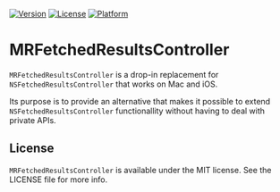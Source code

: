 [![Version](https://img.shields.io/cocoapods/v/MRFetchedResultsController.svg?style=flat)](http://cocoadocs.org/docsets/MRFetchedResultsController)
[![License](https://img.shields.io/cocoapods/l/MRFetchedResultsController.svg?style=flat)](http://cocoadocs.org/docsets/MRFetchedResultsController)
[![Platform](https://img.shields.io/cocoapods/p/MRFetchedResultsController.svg?style=flat)](http://cocoadocs.org/docsets/MRFetchedResultsController)

MRFetchedResultsController
==========================

`MRFetchedResultsController` is a drop-in replacement for `NSFetchedResultsController` that works on Mac and iOS.

Its purpose is to provide an alternative that makes it possible to extend `NSFetchedResultsController` functionallity without having to deal with private APIs.

License
-------

`MRFetchedResultsController` is available under the MIT license. See the LICENSE file for more info.
